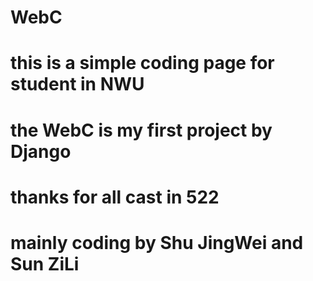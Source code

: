 # WebC
# this is a simple coding page for student in NWU
# the WebC is my first project by Django
# thanks for all cast in 522
# mainly coding by Shu JingWei and Sun ZiLi
